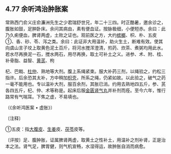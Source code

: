 ## 4.77 余听鸿治肿胀案

常熟西门俞义庄俞濂洲先生之少君瑞舒世兄，年二十三四。时正酷暑，邀余诊之，腹胀如鼓，足肿卧床。余问其病由，素有便血证。按脉极细，小便短赤。余曰：此乃久痢便血，脾肾两虚，土败之证也。观前医之方，大约[槟榔](https://www.gmzyjc.com/read/bc/bc15-0.0.2.0.0.md)、枳、朴、五皮①、香、砂、苓、泻之类。余曰：此证非大用温补，助火生土，断难有效。使其向虞山言子坟上取黄色泥土百斤，将河水搅浑澄清，煎药、炊茶、煮粥均用此水。若水尽再换泥一石，搅水两石，用尽再换，取土可补土之义。进参、术、附、桂、补骨脂、益智、[黄芪](https://www.gmzyjc.com/read/bc/bc17-0.1.4.0.0.md)、枸

杞、巴戟、[杜仲](https://www.gmzyjc.com/read/bc/bc17-0.2.10.0.0.md)、熟地等大剂。腹上系绳紧束。服大补药三剂，以绳验之，约松三指许。后余恐其太补，方中稍加[枳壳](https://www.gmzyjc.com/read/bc/bc11-0.0.3.0.0.md)，所系之绳，仍紧如故。以此验之，破气之药一毫不能用也。专以温补大剂，服百余剂，其胀已消。约用去熟地四五斤，参、芪各四五斤，杞、仲、术等称是。起床后服[金匮肾气丸](https://www.gmzyjc.com/read/fjx/fjx07-0.10.0.0.0.md)并补剂而痊。至今六年，惟行路常有气喘耳。下焦之虚，不易填也。

（《余听鸿医案 • 虚胀》）

〔注释〕

①五皮：指[大腹皮](https://www.gmzyjc.com/read/bc/bc11-0.0.15.0.0.md)、[生姜](https://www.gmzyjc.com/read/bc/bc01-1.1.13.0.0.md)皮、[茯苓](https://www.gmzyjc.com/read/bc/bc05-0.0.1.0.0.md)皮等。

〔评按〕足、腹肿胀，证属脾肾两虚，取黄土之性补土，用温补之剂补肾，正是治本之法。肾气足，脾胃健，则气机宣畅，水湿得运，故肿胀自消而病愈。
